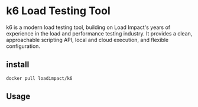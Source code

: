 # k6 Load Testing Tool

k6 is a modern load testing tool, building on Load Impact's years of experience in the load and performance testing industry. It provides a clean, approachable scripting API, local and cloud execution, and flexible configuration.

## install

`docker pull loadimpact/k6`

## Usage
